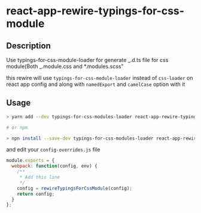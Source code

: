 # react-app-rewire-typings-for-css-module

## Description

Use typings-for-css-module-loader for generate _.d.ts file for css module(Both _.module.css and \*.modules.scss"

this rewire will use `typings-for-css-module-loader` instead of `css-loader` on react app config and along with
`namedExport` and `camelCase` option with it

## Usage

```bash
> yarn add --dev typings-for-css-modules-loader react-app-rewire-typings-for-css-module

# or npm

> npn install --save-dev typings-for-css-modules-loader react-app-rewire-typings-for-css-module

```

and edit your `config-overrides.js` file

```javascript
module.exports = {
  webpack: function(config, env) {
    /**
     * Add this line
     */
    config = rewireTypingsForCssModule(config);
    return config;
  }
};
```

